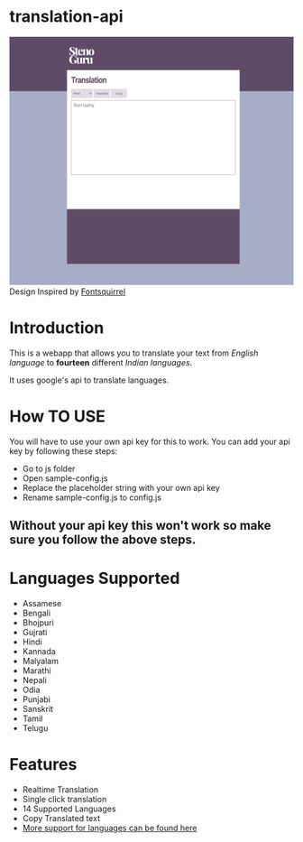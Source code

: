 # translation-api
![Screenshot of the webpage](./imgs/screenshot.png)
Design Inspired by [Fontsquirrel](https://www.fontsquirrel.com/)

# Introduction
This is a webapp that allows you to translate your text from *English language* to **fourteen** different *Indian languages*.

It uses google's api to translate languages.

# How TO USE
You will have to use your own api key for this to work.
You can add your api key by following these steps:
- Go to js folder
- Open sample-config.js
- Replace the placeholder string with your own api key
- Rename sample-config.js to config.js

## Without your api key this won't work so make sure you follow the above steps.

# Languages Supported
- Assamese
- Bengali
- Bhojpuri
- Gujrati
- Hindi
- Kannada
- Malyalam
- Marathi
- Nepali
- Odia
- Punjabi
- Sanskrit
- Tamil
- Telugu

# Features
- Realtime Translation
- Single click translation
- 14 Supported Languages
- Copy Translated text
- [More support for languages can be found here](https://stenoguru.com/typing/)
